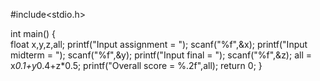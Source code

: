 #include<stdio.h>

int main()
{   
    float x,y,z,all;
    printf("Input assignment = ");
    scanf("%f",&x);
    printf("Input midterm = ");
    scanf("%f",&y);
    printf("Input final = ");
    scanf("%f",&z);
    all = x*0.1+y*0.4+z*0.5;
    printf("Overall score = %.2f",all);
    return 0;
}
